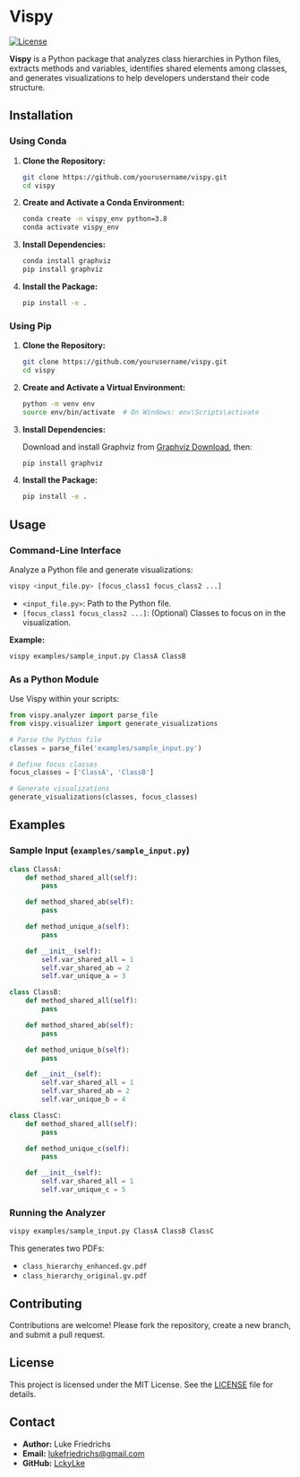 
# Vispy


[![License](https://img.shields.io/badge/license-MIT-blue.svg)](LICENSE)


**Vispy** is a Python package that analyzes class hierarchies in Python files, extracts methods and variables, identifies shared elements among classes, and generates visualizations to help developers understand their code structure.

## Installation

### Using Conda

1. **Clone the Repository:**

   ```bash
   git clone https://github.com/yourusername/vispy.git
   cd vispy
   ```

2. **Create and Activate a Conda Environment:**

   ```bash
   conda create -n vispy_env python=3.8
   conda activate vispy_env
   ```

3. **Install Dependencies:**

   ```bash
   conda install graphviz
   pip install graphviz
   ```

4. **Install the Package:**

   ```bash
   pip install -e .
   ```

### Using Pip

1. **Clone the Repository:**

   ```bash
   git clone https://github.com/yourusername/vispy.git
   cd vispy
   ```

2. **Create and Activate a Virtual Environment:**

   ```bash
   python -m venv env
   source env/bin/activate  # On Windows: env\Scripts\activate
   ```

3. **Install Dependencies:**

   Download and install Graphviz from [Graphviz Download](https://graphviz.org/download/), then:

   ```bash
   pip install graphviz
   ```

4. **Install the Package:**

   ```bash
   pip install -e .
   ```

## Usage

### Command-Line Interface

Analyze a Python file and generate visualizations:

```bash
vispy <input_file.py> [focus_class1 focus_class2 ...]
```

- `<input_file.py>`: Path to the Python file.
- `[focus_class1 focus_class2 ...]`: (Optional) Classes to focus on in the visualization.

**Example:**

```bash
vispy examples/sample_input.py ClassA ClassB
```

### As a Python Module

Use Vispy within your scripts:

```python
from vispy.analyzer import parse_file
from vispy.visualizer import generate_visualizations

# Parse the Python file
classes = parse_file('examples/sample_input.py')

# Define focus classes
focus_classes = ['ClassA', 'ClassB']

# Generate visualizations
generate_visualizations(classes, focus_classes)
```

## Examples

### Sample Input (`examples/sample_input.py`)

```python
class ClassA:
    def method_shared_all(self):
        pass

    def method_shared_ab(self):
        pass

    def method_unique_a(self):
        pass

    def __init__(self):
        self.var_shared_all = 1
        self.var_shared_ab = 2
        self.var_unique_a = 3

class ClassB:
    def method_shared_all(self):
        pass

    def method_shared_ab(self):
        pass

    def method_unique_b(self):
        pass

    def __init__(self):
        self.var_shared_all = 1
        self.var_shared_ab = 2
        self.var_unique_b = 4

class ClassC:
    def method_shared_all(self):
        pass

    def method_unique_c(self):
        pass

    def __init__(self):
        self.var_shared_all = 1
        self.var_unique_c = 5
```

### Running the Analyzer

```bash
vispy examples/sample_input.py ClassA ClassB ClassC
```

This generates two PDFs:
- `class_hierarchy_enhanced.gv.pdf`
- `class_hierarchy_original.gv.pdf`

## Contributing

Contributions are welcome! Please fork the repository, create a new branch, and submit a pull request.

## License

This project is licensed under the MIT License. See the [LICENSE](LICENSE) file for details.

## Contact

- **Author:** Luke Friedrichs
- **Email:** [lukefriedrichs@gmail.com](mailto:lukefriedrichs@gmail.com)
- **GitHub:** [LckyLke](https://github.com/lckylke)
